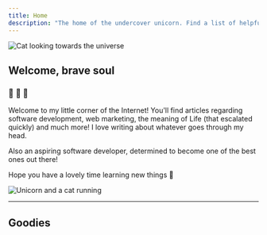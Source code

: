 ```yaml
---
title: Home
description: "The home of the undercover unicorn. Find a list of helpful articles related to coding tips, marketing strategies and the meaning of life."
---
```

<img
  id="kitty"
  src="/undercoverunicorn/images/galaxy-cat.jpg"
  alt="Cat looking towards the universe">

## Welcome, brave soul

### :hibiscus: :unicorn: :hibiscus:

Welcome to my little corner of the Internet! You'll find articles regarding software development, web marketing, the meaning of Life (that escalated quickly) and much more! I love writing about whatever goes through my head. 

Also an aspiring software developer, determined to become one of the best ones out there!

Hope you have a lovely time learning new things :purple_heart:

<img id="unicorn-cat" src="/undercoverunicorn/images/cat-unicorn.gif" alt="Unicorn and a cat running">

---

## Goodies